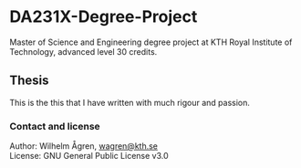# DA231X-Degree-Project
Master of Science and Engineering degree project at KTH Royal Institute of Technology, advanced level 30 credits. 

## Thesis
This is the this that I have written with much rigour and passion.


### Contact and license
Author: Wilhelm Ågren, wagren@kth.se
<br>License: GNU General Public License v3.0
